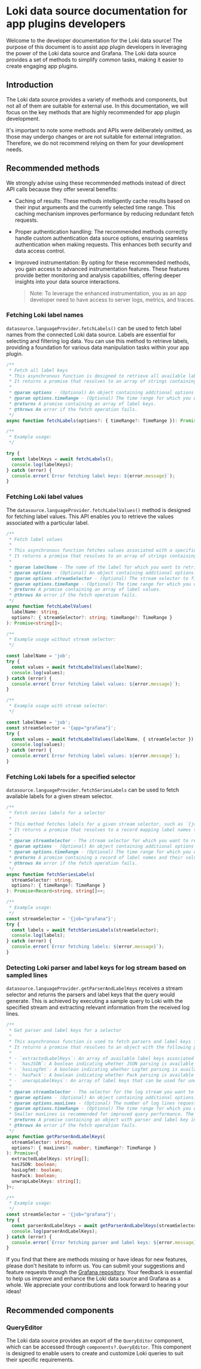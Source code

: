 # Loki data source documentation for app plugins developers

Welcome to the developer documentation for the Loki data source! The purpose of this document is to assist app plugin developers in leveraging the power of the Loki data source and Grafana. The Loki data source provides a set of methods to simplify common tasks, making it easier to create engaging app plugins.

## Introduction

The Loki data source provides a variety of methods and components, but not all of them are suitable for external use. In this documentation, we will focus on the key methods that are highly recommended for app plugin development.

It's important to note some methods and APIs were deliberately omitted, as those may undergo changes or are not suitable for external integration. Therefore, we do not recommend relying on them for your development needs.

## Recommended methods

We strongly advise using these recommended methods instead of direct API calls because they offer several benefits:

- Caching of results: These methods intelligently cache results based on their input arguments and the currently selected time range. This caching mechanism improves performance by reducing redundant fetch requests.

- Proper authentication handling: The recommended methods correctly handle custom authentication data source options, ensuring seamless authentication when making requests. This enhances both security and data access control.

- Improved instrumentation: By opting for these recommended methods, you gain access to advanced instrumentation features. These features provide better monitoring and analysis capabilities, offering deeper insights into your data source interactions.
  > Note: To leverage the enhanced instrumentation, you as an app developer need to have access to server logs, metrics, and traces.

### Fetching Loki label names

`datasource.languageProvider.fetchLabels()` can be used to fetch label names from the connected Loki data source. Labels are essential for selecting and filtering log data. You can use this method to retrieve labels, providing a foundation for various data manipulation tasks within your app plugin.

```ts
/**
 * Fetch all label keys
 * This asynchronous function is designed to retrieve all available label keys from the data source.
 * It returns a promise that resolves to an array of strings containing the label keys.
 *
 * @param options - (Optional) An object containing additional options - currently only time range.
 * @param options.timeRange - (Optional) The time range for which you want to retrieve label keys. If not provided, the default time range is used.
 * @returns A promise containing an array of label keys.
 * @throws An error if the fetch operation fails.
 */
async function fetchLabels(options?: { timeRange?: TimeRange }): Promise<string[]>;

/**
 * Example usage:
 */

try {
  const labelKeys = await fetchLabels();
  console.log(labelKeys);
} catch (error) {
  console.error(`Error fetching label keys: ${error.message}`);
}
```

### Fetching Loki label values

The `datasource.languageProvider.fetchLabelValues()` method is designed for fetching label values. This API enables you to retrieve the values associated with a particular label.

```ts
/**
 * Fetch label values
 *
 * This asynchronous function fetches values associated with a specified label name.
 * It returns a promise that resolves to an array of strings containing the label values.
 *
 * @param labelName - The name of the label for which you want to retrieve values.
 * @param options - (Optional) An object containing additional options.
 * @param options.streamSelector - (Optional) The stream selector to filter label values. If not provided, all label values are fetched.
 * @param options.timeRange - (Optional) The time range for which you want to retrieve label values. If not provided, the default time range is used.
 * @returns A promise containing an array of label values.
 * @throws An error if the fetch operation fails.
 */
async function fetchLabelValues(
  labelName: string,
  options?: { streamSelector?: string; timeRange?: TimeRange }
): Promise<string[]>;

/**
 * Example usage without stream selector:
 */

const labelName = 'job';
try {
  const values = await fetchLabelValues(labelName);
  console.log(values);
} catch (error) {
  console.error(`Error fetching label values: ${error.message}`);
}

/**
 * Example usage with stream selector:
 */

const labelName = 'job';
const streamSelector = '{app="grafana"}';
try {
  const values = await fetchLabelValues(labelName, { streamSelector });
  console.log(values);
} catch (error) {
  console.error(`Error fetching label values: ${error.message}`);
}
```

### Fetching Loki labels for a specified selector

`datasource.languageProvider.fetchSeriesLabels` can be used to fetch available labels for a given stream selector.

```ts
/**
 * Fetch series labels for a selector
 *
 * This method fetches labels for a given stream selector, such as `{job="grafana"}`.
 * It returns a promise that resolves to a record mapping label names to their corresponding values.
 *
 * @param streamSelector - The stream selector for which you want to retrieve labels.
 * @param options - (Optional) An object containing additional options - currently only time range.
 * @param options.timeRange - (Optional) The time range for which you want to retrieve label keys. If not provided, the default time range is used.
 * @returns A promise containing a record of label names and their values.
 * @throws An error if the fetch operation fails.
 */
async function fetchSeriesLabels(
  streamSelector: string,
  options?: { timeRange?: TimeRange }
): Promise<Record<string, string[]>>;

/**
 * Example usage:
 */
const streamSelector = '{job="grafana"}';
try {
  const labels = await fetchSeriesLabels(streamSelector);
  console.log(labels);
} catch (error) {
  console.error(`Error fetching labels: ${error.message}`);
}
```

### Detecting Loki parser and label keys for log stream based on sampled lines

`datasource.languageProvider.getParserAndLabelKeys` receives a stream selector and returns the parsers and label keys that the query would generate. This is achieved by executing a sample query to Loki with the specified stream and extracting relevant information from the received log lines.

```ts
/**
 * Get parser and label keys for a selector
 *
 * This asynchronous function is used to fetch parsers and label keys for a selected log stream based on sampled lines.
 * It returns a promise that resolves to an object with the following properties:
 *
 * - `extractedLabelKeys`: An array of available label keys associated with the log stream.
 * - `hasJSON`: A boolean indicating whether JSON parsing is available for the stream.
 * - `hasLogfmt`: A boolean indicating whether Logfmt parsing is available for the stream.
 * - `hasPack`: A boolean indicating whether Pack parsing is available for the stream.
 * - `unwrapLabelKeys`: An array of label keys that can be used for unwrapping log data.
 *
 * @param streamSelector - The selector for the log stream you want to analyze.
 * @param options - (Optional) An object containing additional options.
 * @param options.maxLines - (Optional) The number of log lines requested when determining parsers and label keys.
 * @param options.timeRange - (Optional) The time range for which you want to retrieve label keys. If not provided, the default time range is used.
 * Smaller maxLines is recommended for improved query performance. The default count is 10.
 * @returns A promise containing an object with parser and label key information.
 * @throws An error if the fetch operation fails.
 */
async function getParserAndLabelKeys(
  streamSelector: string,
  options?: { maxLines?: number; timeRange?: TimeRange }
): Promise<{
  extractedLabelKeys: string[];
  hasJSON: boolean;
  hasLogfmt: boolean;
  hasPack: boolean;
  unwrapLabelKeys: string[];
}>;

/**
 * Example usage:
 */
const streamSelector = '{job="grafana"}';
try {
  const parserAndLabelKeys = await getParserAndLabelKeys(streamSelector, { maxLines: 5 });
  console.log(parserAndLabelKeys);
} catch (error) {
  console.error(`Error fetching parser and label keys: ${error.message}`);
}
```

If you find that there are methods missing or have ideas for new features, please don't hesitate to inform us. You can submit your suggestions and feature requests through the [Grafana repository](https://github.com/grafana/grafana/issues/new?assignees=&labels=type%2Ffeature-request&projects=&template=1-feature_requests.md). Your feedback is essential to help us improve and enhance the Loki data source and Grafana as a whole. We appreciate your contributions and look forward to hearing your ideas!

## Recommended components

### QueryEditor

The Loki data source provides an export of the `QueryEditor` component, which can be accessed through `components?.QueryEditor`. This component is designed to enable users to create and customize Loki queries to suit their specific requirements.

